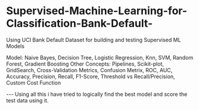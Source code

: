 # Supervised-Machine-Learning-for-Classification-Bank-Default-
Using UCI Bank Default Dataset for building and testing Supervised ML Models

Model: Naive Bayes, Decision Tree, Logistic Regression, Knn, SVM, Random Forest, Gradient Boosting
Other Concepts: Pipelines, Scikit-plot, GridSearch, Cross-Validation
Metrics, Confusion Metrix, ROC, AUC, Accuracy, Precision, Recall, F1-Score, Threshold vs Recall/Precision, Custom Cost Function

--- Using all this i have tried to logically find the best model and score the test data using it.
